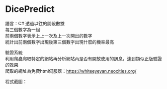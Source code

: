 # DicePredict
語言：C#
透過以往的開骰數據  
每三個數字為一組  
前兩個數字表示上上一次及上一次開出的數字  
統計出前兩個數字出現後第三個數字出現什麼的機率最高  
  
驗證系統  
利用爬蟲爬取特定的網站再分析網站內是否有開放使用的訊息，達到類似正版驗證的效果  
爬取的網址為免費html伺服器：https://whiteeyeyan.neocities.org/  
  
程式截圖：  
